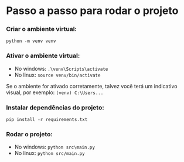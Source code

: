 # Passo a passo para rodar o projeto

### Criar o ambiente virtual:

`python -m venv venv`

### Ativar o ambiente virtual:

- No windows: `.\venv\Scripts\activate`
- No linux: `source venv/bin/activate`

Se o ambiente for ativado corretamente, talvez você terá um indicativo visual, por exemplo:
  `(venv) C:\Users... `

### Instalar dependências do projeto:

`pip install -r requirements.txt `

### Rodar o projeto:

- No windows: `python src\main.py`
- No linux: `python src/main.py`
